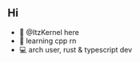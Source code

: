 ## Hi
- 👋 @ItzKernel here
- 🌱 learning cpp rn
- 💻 arch user, rust & typescript dev

<!---
ItzKernel/ItzKernel is a ✨ special ✨ repository because its `README.md` (this file) appears on your GitHub profile.
You can click the Preview link to take a look at your changes.
--->
